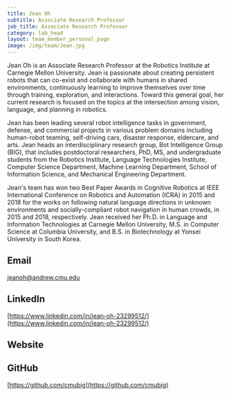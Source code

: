 ```yaml
---
title: Jean Oh
subtitle: Associate Research Professor
job_title: Associate Research Professor
category: lab_head
layout: team_member_personal_page
image: /img/team/Jean.jpg
---
```


Jean Oh is an Associate Research Professor at the Robotics Institute at Carnegie
Mellon University. Jean is passionate about creating persistent robots that can
co-exist and collaborate with humans in shared environments, continuously
learning to improve themselves over time through training, exploration,
and interactions. Toward this general goal, her current research is focused on
the topics at the intersection among vision, language, and planning in robotics.

Jean has been leading several robot intelligence tasks in government, defense,
and commercial projects in various problem domains including human-robot teaming,
self-driving cars, disaster response, eldercare, and arts. Jean heads an
interdisciplinary research group, Bot Intelligence Group (BIG), that includes
postdoctoral researchers, PhD, MS, and undergraduate students from the Robotics
Institute, Language Technologies Institute, Computer Science Department, Machine
Learning Department, School of Information Science, and Mechanical Engineering
Department.

Jean's team has won two Best Paper Awards in Cognitive Robotics at
IEEE International Conference on Robotics and Automation (ICRA) in 2015 and 2018
for the works on following natural language directions in unknown environments
and socially-compliant robot navigation in human crowds, in 2015 and 2018,
respectively. Jean received her Ph.D. in Language and Information Technologies
at Carnegie Mellon University, M.S. in Computer Science at Columbia University,
and B.S. in Biotechnology at Yonsei University in South Korea.

## Email ##

<jeanoh@andrew.cmu.edu>

## LinkedIn ##

[https://www.linkedin.com/in/jean-oh-23299512/](https://www.linkedin.com/in/jean-oh-23299512/)

## Website ##

<!-- [https://andrewjong.github.io](https://andrewjong.github.io) -->

## GitHub ##

[https://github.com/cmubig](https://github.com/cmubig)
